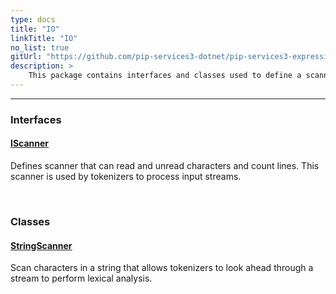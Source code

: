 ```yaml
---
type: docs
title: "IO"
linkTitle: "IO"
no_list: true
gitUrl: "https://github.com/pip-services3-dotnet/pip-services3-expressions-dotnet"
description: >
    This package contains interfaces and classes used to define a scanner.
---
```

---
<div class="module-body"> 

### Interfaces

#### [IScanner](iscanner)
Defines scanner that can read and unread characters and count lines. This scanner is used by tokenizers to process input streams.

<br>

### Classes

#### [StringScanner](string_scanner)
Scan characters in a string that allows tokenizers to look ahead through a stream to perform lexical analysis.

</div>

